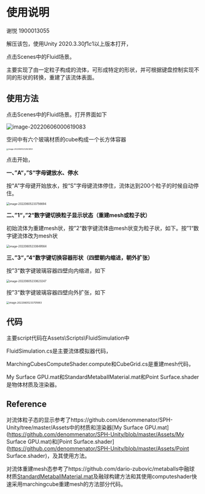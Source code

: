 # 使用说明

谢悦 1900013055



解压该包，使用Unity $2020.3.30f1c1$​以上版本打开，

点击Scenes中的Fluid场景。

主要实现了由一定粒子构成的流体，可形成特定的形状，并可根据键盘控制实现不同的形状的转换，重建了该流体表面。

## 使用方法

点击Scenes中的Fluid场景。打开界面如下

![image-20220606000619083](C:\Users\13941\AppData\Roaming\Typora\typora-user-images\image-20220606000619083.png)

空间中有六个玻璃材质的cube构成一个长方体容器

<img src="C:\Users\13941\AppData\Roaming\Typora\typora-user-images\image-20220605232923650.png" alt="image-20220605232923650" style="zoom:33%;" />

点击开始，

**一、”A“，”S“字母键放水、停水**

按“A”字母键开始放水，按“S"字母键流体停住，流体达到200个粒子的时候自动停住。

<img src="C:\Users\13941\AppData\Roaming\Typora\typora-user-images\image-20220605233756694.png" alt="image-20220605233756694" style="zoom:50%;" />

**二、”1“，”2“数字键切换粒子显示状态（重建mesh或粒子状）**

初始流体为重建mesh状，按”2“数字键流体由mesh状变为粒子状，如下。按”1“数字键流体改为mesh状

<img src="C:\Users\13941\AppData\Roaming\Typora\typora-user-images\image-20220605233849564.png" alt="image-20220605233849564" style="zoom:50%;" />

**三、”3“，”4“数字键切换容器形状（四壁朝内缩进，朝外扩张）**

按”3“数字键玻璃容器四壁向内缩进，如下

<img src="C:\Users\13941\AppData\Roaming\Typora\typora-user-images\image-20220605233623247.png" alt="image-20220605233623247" style="zoom:50%;" />

按”3“数字键玻璃容器四壁向外扩张，如下

<img src="C:\Users\13941\AppData\Roaming\Typora\typora-user-images\image-20220605233701893.png" alt="image-20220605233701893" style="zoom:45%;" />

## 代码

主要script代码在Assets\Scripts\FluidSimulation中

FluidSimulation.cs是主要流体模拟器代码，

MarchingCubesComputeShader.compute和CubeGrid.cs是重建mesh代码，

My Surface GPU.mat和StandardMetaballMaterial.mat和Point Surface.shader是物体材质及渲染器。



## Reference

对流体粒子态的显示参考了https://github.com/denommenator/SPH-Unity/tree/master/Assets中的材质和渲染器[My Surface GPU.mat](https://github.com/denommenator/SPH-Unity/blob/master/Assets/My Surface GPU.mat)和[Point Surface.shader](https://github.com/denommenator/SPH-Unity/blob/master/Assets/Point Surface.shader)，及其使用方法。

对流体重建mesh态参考了https://github.com/dario-zubovic/metaballs中融球材质[StandardMetaballMaterial.mat](https://github.com/dario-zubovic/metaballs/blob/master/Assets/Materials/StandardMetaballMaterial.mat)及融球构建方法和其使用computeshader快速采用marchingcube重建mesh的方法部分代码。

